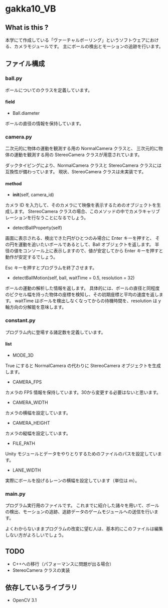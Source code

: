 # gakka10_VB
## What is this ?
本学にて作成している「ヴァーチャルボーリング」というソフトウェアにおける、カメラモジュールです。
主にボールの検出とモーションの追跡を行います。

## ファイル構成
### ball.py
ボールについてのクラスを定義しています。
    
#### field
- Ball.diameter

ボールの直径の情報を保持しています。

### camera.py
二次元的に物体の運動を観測する用の NormalCamera クラスと、
三次元的に物体の運動を観測する用の StereoCamera クラスが用意されています。
    
ダックタイピングにより、NormalCamera クラスと StereoCamera クラスには互換性が備わっています。
現状、StereoCamera クラスは未実装です。

#### method
- __init__(self, camera_id)

カメラ ID を入力して、そのカメラにて映像を表示するためのオブジェクトを生成します。
StereoCamera クラスの場合、このメソッドの中でカメラキャリブレーションを行なうことになるでしょう。

- detectBallProperty(self)

画面に表示される、検出できた円がひとつのみ場合に Enter キーを押すと、
その円を運動を追いたいボールであるとして、Ball オブジェクトを返します。
半径の値をコンソール上に表示しますので、値が安定してから Enter キーを押すと動作が安定するでしょう。

Esc キーを押すとプログラムを終了させます。
    
- detectBallMotion(self, ball, waitTime = 0.5, resolution = 32)

ボールの運動の解析した情報を返します。
具体的には、ボールの直径と同程度のピクセル幅を持った物体の座標を検知し、その初期座標と平均の速度を返します。
waitTime はボールを検出しなくなってからの待機時間を、resolution は y 軸方向の分解能を意味します。

### constant.py
プログラム内に登場する諸定数を定義しています。

#### list
- MODE_3D

True にすると NormalCamera の代わりに StereoCamera オブジェクトを生成します。

- CAMERA_FPS

カメラの FPS 情報を保持しています。30から変更する必要はないと思います。

- CAMERA_WIDTH

カメラの横幅を設定しています。

- CAMERA_HEIGHT

カメラの縦幅を設定しています。

- FILE_PATH

Unity モジュールとデータをやりとりするためのファイルのパスを設定しています。

- LANE_WIDTH

実際にボールを投げるレーンの横幅を設定しています（単位は m）。

### main.py
プログラム実行用のファイルです。
これまでに紹介した諸々を用いて、ボールの検出、モーションの追跡、追跡データのゲームモジュールへの送信を行います。
    
よくわからないままプログラムの改変に望む人は、基本的にこのファイルは編集しない方がよろしいでしょう。

## TODO
- C++への移行（パフォーマンスに問題が出る場合）
- StereoCamera クラスの実装

## 依存しているライブラリ
- OpenCV 3.1